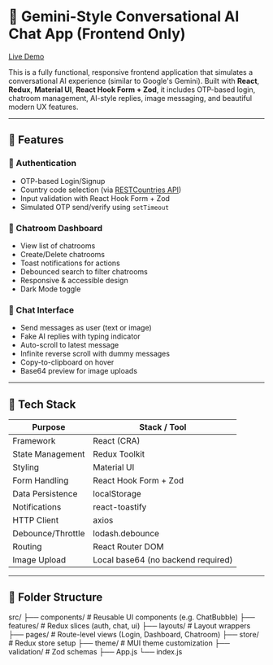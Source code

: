 # 💬 Gemini-Style Conversational AI Chat App (Frontend Only)

[Live Demo](https://gemini-chat-app-gamma.vercel.app/)

This is a fully functional, responsive frontend application that simulates a conversational AI experience (similar to Google's Gemini). Built with **React**, **Redux**, **Material UI**, **React Hook Form + Zod**, it includes OTP-based login, chatroom management, AI-style replies, image messaging, and beautiful modern UX features.

---

## 🚀 Features

### 🔐 Authentication

- OTP-based Login/Signup
- Country code selection (via [RESTCountries API](https://restcountries.com/))
- Input validation with React Hook Form + Zod
- Simulated OTP send/verify using `setTimeout`

### 💬 Chatroom Dashboard

- View list of chatrooms
- Create/Delete chatrooms
- Toast notifications for actions
- Debounced search to filter chatrooms
- Responsive & accessible design
- Dark Mode toggle

### 🧠 Chat Interface

- Send messages as user (text or image)
- Fake AI replies with typing indicator
- Auto-scroll to latest message
- Infinite reverse scroll with dummy messages
- Copy-to-clipboard on hover
- Base64 preview for image uploads

---

## 🧱 Tech Stack

| Purpose              | Stack / Tool                         |
|----------------------|--------------------------------------|
| Framework            | React (CRA)                          |
| State Management     | Redux Toolkit                        |
| Styling              | Material UI                          |
| Form Handling        | React Hook Form + Zod                |
| Data Persistence     | localStorage                         |
| Notifications        | react-toastify                       |
| HTTP Client          | axios                                |
| Debounce/Throttle    | lodash.debounce                      |
| Routing              | React Router DOM                     |
| Image Upload         | Local base64 (no backend required)   |

---

## 📂 Folder Structure

src/
├── components/ # Reusable UI components (e.g. ChatBubble)
├── features/ # Redux slices (auth, chat, ui)
├── layouts/ # Layout wrappers 
├── pages/ # Route-level views (Login, Dashboard, Chatroom)
├── store/ # Redux store setup
├── theme/ # MUI theme customization
├── validation/ # Zod schemas
├── App.js
└── index.js
